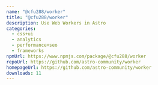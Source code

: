 ```yaml
---
name: "@cfu288/worker"
title: "@cfu288/worker"
description: Use Web Workers in Astro
categories:
  - css+ui
  - analytics
  - performance+seo
  - frameworks
npmUrl: https://www.npmjs.com/package/@cfu288/worker
repoUrl: https://github.com/astro-community/worker
homepageUrl: https://github.com/astro-community/worker
downloads: 11
---
```

